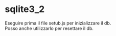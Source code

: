 # sqlite3_2
Eseguire prima il file setub.js per inizializzare il db. <br>
Posso anche utilizzarlo per resettare il db.
